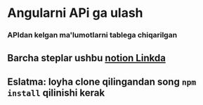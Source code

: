 # Angularni APi ga ulash
### APIdan kelgan ma'lumotlarni tablega chiqarilgan
## Barcha steplar ushbu [notion Linkda](https://roan-source-9c7.notion.site/76-dars-Angularni-API-ga-ulash-1d5e52585ef94ba48fef125d48f3c377) 

## Eslatma: loyha clone qilingandan song `npm install` qilinishi kerak 